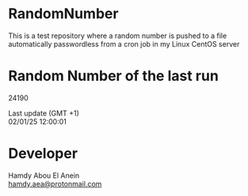 # RandomNumber    
This is a test repository where a random number is pushed to a file automatically passwordless from a cron job in my Linux CentOS server    
# Random Number of the last run   
24190
      
Last update (GMT +1)    
02/01/25 12:00:01
# Developer    
Hamdy Abou El Anein   
hamdy.aea@protonmail.com
